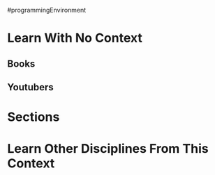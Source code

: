 #programmingEnvironment
# Learn With No Context 
## Books

## Youtubers


# Sections

# Learn Other Disciplines From This Context